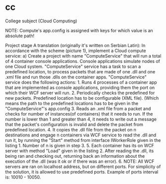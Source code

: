 # cc
College subject (Cloud Computing)

NOTE:
  Compute's app.config is assigned with keys for which value is an absolute path!
  
Project stage A translation (originally it's written on Serbian Latin):
  In accordance with the scheme (picture 1), implement a Cloud compute service: 
    a) Create a project with name "ComputeService" that will run a total of 4 container console applications. Console applications
       simulate nodes of one Cloud system. "ComputeService" service has a task to scan a predefined location, to process packets 
       that are made of one .dll and one .xml file and run those .dlls on the container apps. "ComputeService" service does the
       following actions:
          1. Runs 4 processes of a container app that are implemented as console applications, providing them the port on which
             their WCF server will run.
          2. Periodically checks the predefined for new packets. Predefined location has to be configurable (XML file).
             (Which means the path to the predefined locations has to be given in the "ComputeService"'s app.config
          3. Reads an .xml file from a packet and checks for number of instances(of containers) that it needs to run. If the number
             is lower than 1 and greater than 4, it needs to write out a message that the packet's configuration is invalid and 
             delete the packet from predefined location.
          4. It copies the .dll file from the packet on n destinations and engage n containers via WCF service to read the .dll
             and run it, by running the "Start" method from interface IWorkerRole given in the listing 1. Number of n is given in
             step 3.
          5. Each container has its on WCF server with method "Load" given in the listing 2. After reading the .dll, its being ran 
             and checking out, returning back an information about the execution of the .dll (was it ok or if there was an error).
          6. NOTE: All WCF servers are ran on localhost address, but on different ports. For simplicity of the solution, it is
             allowed to use predefined ports. Example of ports interval is: 10010 - 10050.
